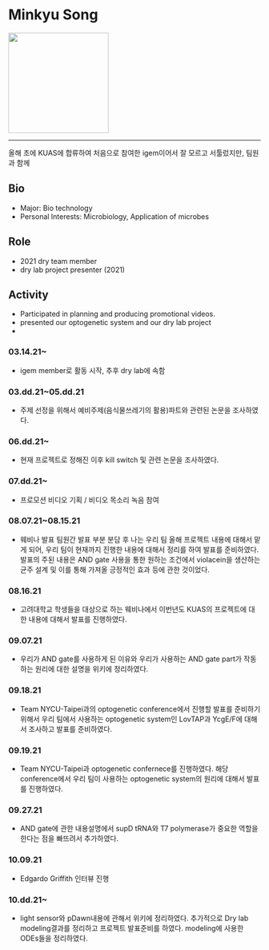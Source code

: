 # Minkyu Song
<img src = "https://user-images.githubusercontent.com/87221166/135803913-28f7996e-cafe-41fd-a228-3fed60e6beca.jpg" width="200" height="200">

---
올해 초에 KUAS에 합류하여 처음으로 참여한 igem이어서 잘 모르고 서툴렀지만, 팀원과 함께  


## Bio 
* Major: Bio technology
* Personal Interests: Microbiology, Application of microbes

## Role
* 2021 dry team member
* dry lab project presenter (2021)

## Activity
* Participated in planning and producing promotional videos.
* presented our optogenetic system and our dry lab project
* 


### 03.14.21~
* igem member로 활동 시작, 추후 dry lab에 속함

### 03.dd.21~05.dd.21
* 주제 선정을 위해서 예비주제(음식물쓰레기의 활용)파트와 관련된 논문을 조사하였다.

### 06.dd.21~
* 현재 프로젝트로 정해진 이후 kill switch 및 관련 논문을 조사하였다.

### 07.dd.21~
* 프로모션 비디오 기획 / 비디오 목소리 녹음 참여

### 08.07.21~08.15.21
* 웨비나 발표 팀원간 발표 부분 분담 후 나는 우리 팀 올해 프로젝트 내용에 대해서 맡게 되어, 우리 팀이 현재까지 진행한 내용에 대해서 정리를 하여 발표를 준비하였다.
발표의 주된 내용은 AND gate 사용을 통한 원하는 조건에서 violacein을 생산하는 균주 설계 및 이를 통해 가져올 긍정적인 효과 등에 관한 것이었다.

### 08.16.21
* 고려대학교 학생들을 대상으로 하는 웨비나에서 이번년도 KUAS의 프로젝트에 대한 내용에 대해서 발표를 진행하였다.

### 09.07.21
* 우리가 AND gate를 사용하게 된 이유와 우리가 사용하는 AND gate part가 작동하는 원리에 대한 설명을 위키에 정리하였다.

### 09.18.21
* Team NYCU-Taipei과의 optogenetic conference에서 진행할 발표를 준비하기 위해서 우리 팀에서 사용하는 optogenetic system인 LovTAP과 YcgE/F에 대해서 조사하고 발표를 준비하였다.

### 09.19.21
* Team NYCU-Taipei과 optogenetic confernece를 진행하였다. 해당 conference에서 우리 팀이 사용하는 optogenetic system의 원리에 대해서 발표를 진행하였다. 

### 09.27.21
* AND gate에 관한 내용설명에서 supD tRNA와 T7 polymerase가 중요한 역할을 한다는 점을 빠뜨려서 추가하였다.

### 10.09.21
* Edgardo Griffith 인터뷰 진행

### 10.dd.21~
* light sensor와 pDawn내용에 관해서 위키에 정리하였다. 추가적으로 Dry lab modeling결과를 정리하고 프로젝트 발표준비를 하였다. modeling에 사용한 ODEs들을 정리하였다.


